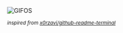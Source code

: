 <div align="justify">
<picture>
    <source media="(prefers-color-scheme: dark)" srcset="https://i.ibb.co/qFDsb61/output-gif.gif">
    <source media="(prefers-color-scheme: light)" srcset="https://i.ibb.co/qFDsb61/output-gif.gif">
    <img alt="GIFOS" src="https://i.ibb.co/qFDsb61/output-gif.gif">
</picture>

<sub><i>inspired from [x0rzavi/github-readme-terminal](https://github.com/x0rzavi/github-readme-terminal)</i></sub>

</div>

<!-- Image deletion URL: https://ibb.co/zHmRKdf/116489e5d71c2d848de84015b878c0eb -->